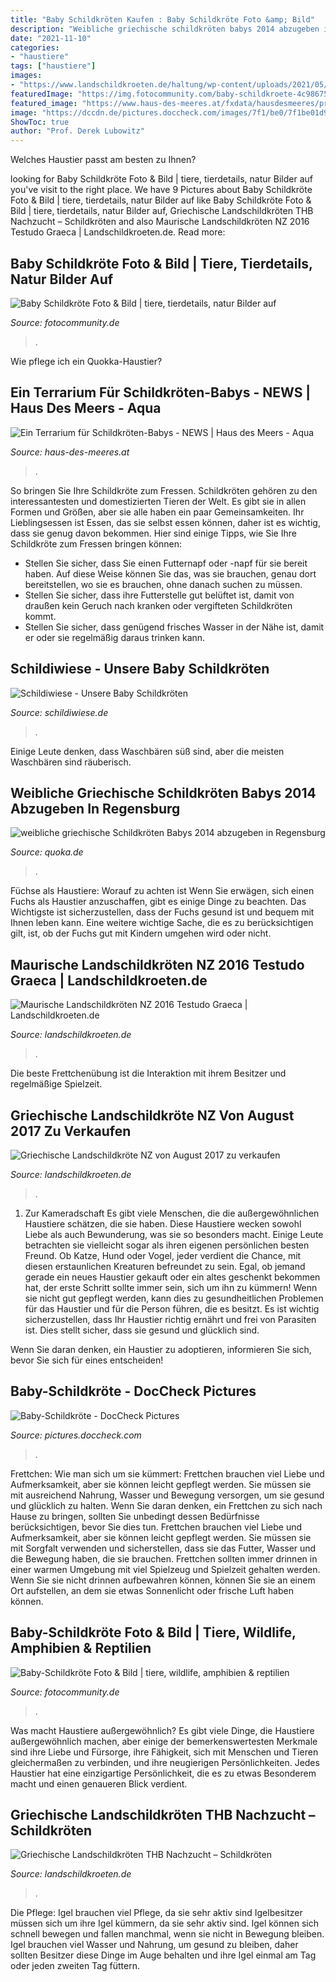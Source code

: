 ```yaml
---
title: "Baby Schildkröten Kaufen : Baby Schildkröte Foto &amp; Bild"
description: "Weibliche griechische schildkröten babys 2014 abzugeben in regensburg"
date: "2021-11-10"
categories:
- "haustiere"
tags: ["haustiere"]
images:
- "https://www.landschildkroeten.de/haltung/wp-content/uploads/2021/05/Maurische-Landschildkroeten-NZ-2016-Testudo-Graeca-scaled.jpg"
featuredImage: "https://img.fotocommunity.com/baby-schildkroete-4c98675e-6239-46a2-98ef-afaeea8547c5.jpg?width=1000"
featured_image: "https://www.haus-des-meeres.at/fxdata/hausdesmeeres/prod/media/presse/schildkrtenbabiesgntherhulla.jpg"
image: "https://dccdn.de/pictures.doccheck.com/images/7f1/be0/7f1be01d98c3ecca7bfc082e877c7e79/51487/m_1407850849.jpg"
ShowToc: true
author: "Prof. Derek Lubowitz"
---
```



Welches Haustier passt am besten zu Ihnen?

	

		
looking for Baby Schildkröte Foto &amp; Bild | tiere, tierdetails, natur Bilder auf you've visit to the right place. We have 9 Pictures about Baby Schildkröte Foto &amp; Bild | tiere, tierdetails, natur Bilder auf like Baby Schildkröte Foto &amp; Bild | tiere, tierdetails, natur Bilder auf, Griechische Landschildkröten THB Nachzucht – Schildkröten and also Maurische Landschildkröten NZ 2016 Testudo Graeca | Landschildkroeten.de. Read more:
		
    
## Baby Schildkröte Foto &amp; Bild | Tiere, Tierdetails, Natur Bilder Auf

<img loading=lazy src="https://img.fotocommunity.com/baby-schildkroete-4c98675e-6239-46a2-98ef-afaeea8547c5.jpg?width=1000" onerror="this.onerror=null;this.src='https://tse2.mm.bing.net/th?id=OIP._qgMyOVYwCtOtsU49tvfOAHaF7&amp;pid=15.1';" alt="Baby Schildkröte Foto &amp; Bild | tiere, tierdetails, natur Bilder auf">

_Source: fotocommunity.de_

>. 

	

Wie pflege ich ein Quokka-Haustier?

    
## Ein Terrarium Für Schildkröten-Babys - NEWS | Haus Des Meers - Aqua

<img loading=lazy src="https://www.haus-des-meeres.at/fxdata/hausdesmeeres/prod/media/presse/schildkrtenbabiesgntherhulla.jpg" onerror="this.onerror=null;this.src='https://tse4.mm.bing.net/th?id=OIP.HEtKDM6sKtfswkqXVWti2AHaE7&amp;pid=15.1';" alt="Ein Terrarium für Schildkröten-Babys - NEWS | Haus des Meers - Aqua">

_Source: haus-des-meeres.at_

>. 

	

So bringen Sie Ihre Schildkröte zum Fressen.
Schildkröten gehören zu den interessantesten und domestizierten Tieren der Welt. Es gibt sie in allen Formen und Größen, aber sie alle haben ein paar Gemeinsamkeiten. Ihr Lieblingsessen ist Essen, das sie selbst essen können, daher ist es wichtig, dass sie genug davon bekommen. Hier sind einige Tipps, wie Sie Ihre Schildkröte zum Fressen bringen können:
- Stellen Sie sicher, dass Sie einen Futternapf oder -napf für sie bereit haben. Auf diese Weise können Sie das, was sie brauchen, genau dort bereitstellen, wo sie es brauchen, ohne danach suchen zu müssen.
- Stellen Sie sicher, dass ihre Futterstelle gut belüftet ist, damit von draußen kein Geruch nach kranken oder vergifteten Schildkröten kommt.
- Stellen Sie sicher, dass genügend frisches Wasser in der Nähe ist, damit er oder sie regelmäßig daraus trinken kann.

    
## Schildiwiese - Unsere Baby Schildkröten

<img loading=lazy src="http://homepagedesigner.telekom.de/imageprocessor/processor.cls/CMTOI/cm4all/com/widgets/PhotoToi/12/92/66/79/1445e482ea3/scale_1200_0%3Bdonotenlarge/1445e482ea3" onerror="this.onerror=null;this.src='https://tse3.mm.bing.net/th?id=OIP.GtBVlTzc8fSSEF0SIkJATQHaFj&amp;pid=15.1';" alt="Schildiwiese - Unsere Baby Schildkröten">

_Source: schildiwiese.de_

>. 

	

Einige Leute denken, dass Waschbären süß sind, aber die meisten Waschbären sind räuberisch.

    
## Weibliche Griechische Schildkröten Babys 2014 Abzugeben In Regensburg

<img loading=lazy src="http://bild6.qimage.de/weibliche-griechische-schildkroeten-foto-bild-70819086.jpg" onerror="this.onerror=null;this.src='https://tse4.mm.bing.net/th?id=OIP.ZFC3RGQdczUqlBa1c-BQnQHaFj&amp;pid=15.1';" alt="weibliche griechische Schildkröten Babys 2014 abzugeben in Regensburg">

_Source: quoka.de_

>. 

	

Füchse als Haustiere: Worauf zu achten ist
Wenn Sie erwägen, sich einen Fuchs als Haustier anzuschaffen, gibt es einige Dinge zu beachten. Das Wichtigste ist sicherzustellen, dass der Fuchs gesund ist und bequem mit Ihnen leben kann. Eine weitere wichtige Sache, die es zu berücksichtigen gilt, ist, ob der Fuchs gut mit Kindern umgehen wird oder nicht.

    
## Maurische Landschildkröten NZ 2016 Testudo Graeca | Landschildkroeten.de

<img loading=lazy src="https://www.landschildkroeten.de/haltung/wp-content/uploads/2021/05/Maurische-Landschildkroeten-NZ-2016-Testudo-Graeca-scaled.jpg" onerror="this.onerror=null;this.src='https://tse2.mm.bing.net/th?id=OIP.gZ0DClS0dLsxmDQuWw8DmwHaE8&amp;pid=15.1';" alt="Maurische Landschildkröten NZ 2016 Testudo Graeca | Landschildkroeten.de">

_Source: landschildkroeten.de_

>. 

	

Die beste Frettchenübung ist die Interaktion mit ihrem Besitzer und regelmäßige Spielzeit.

    
## Griechische Landschildkröte NZ Von August 2017 Zu Verkaufen

<img loading=lazy src="https://www.landschildkroeten.de/haltung/wp-content/uploads/2020/09/Griechische-Landschildkroete-NZ-von-August-2017-zu-verkaufen-scaled.jpg" onerror="this.onerror=null;this.src='https://tse4.mm.bing.net/th?id=OIP.mY7krt76_BsJe4utNOoSuAHaFj&amp;pid=15.1';" alt="Griechische Landschildkröte NZ von August 2017 zu verkaufen">

_Source: landschildkroeten.de_

>. 

	

1. Zur Kameradschaft
Es gibt viele Menschen, die die außergewöhnlichen Haustiere schätzen, die sie haben. Diese Haustiere wecken sowohl Liebe als auch Bewunderung, was sie so besonders macht. Einige Leute betrachten sie vielleicht sogar als ihren eigenen persönlichen besten Freund. Ob Katze, Hund oder Vogel, jeder verdient die Chance, mit diesen erstaunlichen Kreaturen befreundet zu sein.
Egal, ob jemand gerade ein neues Haustier gekauft oder ein altes geschenkt bekommen hat, der erste Schritt sollte immer sein, sich um ihn zu kümmern! Wenn sie nicht gut gepflegt werden, kann dies zu gesundheitlichen Problemen für das Haustier und für die Person führen, die es besitzt. Es ist wichtig sicherzustellen, dass Ihr Haustier richtig ernährt und frei von Parasiten ist. Dies stellt sicher, dass sie gesund und glücklich sind.

Wenn Sie daran denken, ein Haustier zu adoptieren, informieren Sie sich, bevor Sie sich für eines entscheiden!

    
## Baby-Schildkröte - DocCheck Pictures

<img loading=lazy src="https://dccdn.de/pictures.doccheck.com/images/7f1/be0/7f1be01d98c3ecca7bfc082e877c7e79/51487/m_1407850849.jpg" onerror="this.onerror=null;this.src='https://tse3.mm.bing.net/th?id=OIP.AFCWYmwFOIisfSzE9B2m6QHaFj&amp;pid=15.1';" alt="Baby-Schildkröte - DocCheck Pictures">

_Source: pictures.doccheck.com_

>. 

	

Frettchen: Wie man sich um sie kümmert: Frettchen brauchen viel Liebe und Aufmerksamkeit, aber sie können leicht gepflegt werden. Sie müssen sie mit ausreichend Nahrung, Wasser und Bewegung versorgen, um sie gesund und glücklich zu halten.
Wenn Sie daran denken, ein Frettchen zu sich nach Hause zu bringen, sollten Sie unbedingt dessen Bedürfnisse berücksichtigen, bevor Sie dies tun. Frettchen brauchen viel Liebe und Aufmerksamkeit, aber sie können leicht gepflegt werden. Sie müssen sie mit Sorgfalt verwenden und sicherstellen, dass sie das Futter, Wasser und die Bewegung haben, die sie brauchen. Frettchen sollten immer drinnen in einer warmen Umgebung mit viel Spielzeug und Spielzeit gehalten werden. Wenn Sie sie nicht drinnen aufbewahren können, können Sie sie an einem Ort aufstellen, an dem sie etwas Sonnenlicht oder frische Luft haben können.

    
## Baby-Schildkröte Foto &amp; Bild | Tiere, Wildlife, Amphibien &amp; Reptilien

<img loading=lazy src="https://img.fotocommunity.com/baby-schildkroete-16b69cfd-176b-4839-b07b-7e0061ddd627.jpg?height=1080" onerror="this.onerror=null;this.src='https://tse4.mm.bing.net/th?id=OIP.7VXVXlgvZquh7vMbyM38uwHaHl&amp;pid=15.1';" alt="Baby-Schildkröte Foto &amp; Bild | tiere, wildlife, amphibien &amp; reptilien">

_Source: fotocommunity.de_

>. 

	

Was macht Haustiere außergewöhnlich?
Es gibt viele Dinge, die Haustiere außergewöhnlich machen, aber einige der bemerkenswertesten Merkmale sind ihre Liebe und Fürsorge, ihre Fähigkeit, sich mit Menschen und Tieren gleichermaßen zu verbinden, und ihre neugierigen Persönlichkeiten. Jedes Haustier hat eine einzigartige Persönlichkeit, die es zu etwas Besonderem macht und einen genaueren Blick verdient.

    
## Griechische Landschildkröten THB Nachzucht – Schildkröten

<img loading=lazy src="https://www.landschildkroeten.de/haltung/wp-content/uploads/2020/05/Griechische-Landschildkröten-THB-Nachzucht-Schildkröten-scaled.jpg" onerror="this.onerror=null;this.src='https://tse4.mm.bing.net/th?id=OIP.L2ngPge4nYFJCgwq5PacKQHaNJ&amp;pid=15.1';" alt="Griechische Landschildkröten THB Nachzucht – Schildkröten">

_Source: landschildkroeten.de_

>. 

	

Die Pflege: Igel brauchen viel Pflege, da sie sehr aktiv sind
Igelbesitzer müssen sich um ihre Igel kümmern, da sie sehr aktiv sind. Igel können sich schnell bewegen und fallen manchmal, wenn sie nicht in Bewegung bleiben. Igel brauchen viel Wasser und Nahrung, um gesund zu bleiben, daher sollten Besitzer diese Dinge im Auge behalten und ihre Igel einmal am Tag oder jeden zweiten Tag füttern.

